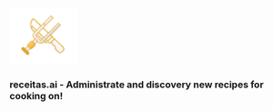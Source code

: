 <br />
<img src="documents/receitas-logo.png" width="120"/>


### receitas.ai - Administrate and discovery new recipes for cooking on!

